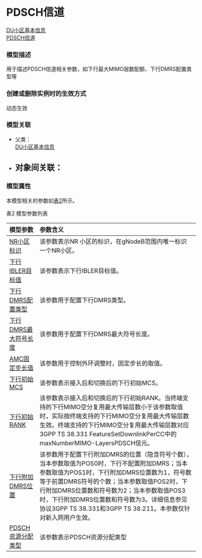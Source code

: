 # PDSCH信道[DU小区基本信息](../DU小区基本信息/README.md) <br>[PDSCH信道](#) <br>### 模型描述用于描述PDSCH信道相关参数，如下行最大MIMO层数配额、下行DMRS配置类型等### 创建或删除实例时的生效方式动态生效### 模型关联- 父类： <br>[DU小区基本信息](../DU小区基本信息/README.md) <br>- 对象间关联：    - ### 模型属性本模型相关的参数如<a href="#t2">表2</a>所示。表2 模型参数列表<table id = "t2"><thread><tr><th align = "left">模型参数</th><th align = "left">参数含义</th></tr></thread><tbody><tr><td id = "NR小区标识-1"><a href = "NR小区标识-1.html">NR小区标识</a></td><td>该参数表示NR 小区的标识，在gNodeB范围内唯一标识一个NR小区。</td></tr><tr><td id = "下行IBLER目标值-2"><a href = "下行IBLER目标值-2.html">下行IBLER目标值</a></td><td>该参数表示下行IBLER目标值。</td></tr><tr><td id = "下行DMRS配置类型-3"><a href = "下行DMRS配置类型-3.html">下行DMRS配置类型</a></td><td>该参数用于配置下行DMRS类型。</td></tr><tr><td id = "下行DMRS最大符号长度-4"><a href = "下行DMRS最大符号长度-4.html">下行DMRS最大符号长度</a></td><td>该参数用于配置下行DMRS最大符号长度。</td></tr><tr><td id = "AMC固定步长值-5"><a href = "AMC固定步长值-5.html">AMC固定步长值</a></td><td>该参数用于控制外环调整时，固定步长的取值。</td></tr><tr><td id = "下行初始MCS-6"><a href = "下行初始MCS-6.html">下行初始MCS</a></td><td>该参数表示接入后和切换后的下行初始MCS。</td></tr><tr><td id = "下行初始RANK-7"><a href = "下行初始RANK-7.html">下行初始RANK</a></td><td>该参数表示接入后和切换后的下行初始RANK。当终端支持的下行MIMO空分复用最大传输层数小于该参数取值时，实际按终端支持的下行MIMO空分复用最大传输层数生效。终端支持的下行MIMO空分复用最大传输层数对应3GPP TS 38.331 FeatureSetDownlinkPerCC中的maxNumberMIMO-LayersPDSCH信元。</td></tr><tr><td id = "下行附加DMRS位置-8"><a href = "下行附加DMRS位置-8.html">下行附加DMRS位置</a></td><td>该参数用于配置下行附加DMRS的位置（隐含符号个数），当本参数取值为POS0时，下行不配置附加DMRS；当本参数取值为POS1时，下行附加DMRS位置数为1，符号数等于前置DMRS符号的个数；当本参数取值POS2时，下行附加DMRS位置数和符号数为2；当本参数取值POS3时，下行附加DMRS位置数和符号数为3。详细信息参见协议3GPP TS 38.331和3GPP TS 38.211。本参数仅针对新入网用户生效。</td></tr><tr><td id = "PDSCH资源分配类型-9"><a href = "PDSCH资源分配类型-9.html">PDSCH资源分配类型</a></td><td>该参数表示PDSCH资源分配类型</td></tr></tbody></table>